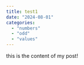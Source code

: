 ```yaml
---
title: test1
date: "2024-08-01"
categories:
  - "numbers"
  - "odd"
  - "values"
---
```


this is the content of my post!
